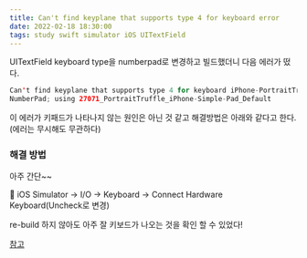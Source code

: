 ```yaml
---
title: Can't find keyplane that supports type 4 for keyboard error
date: 2022-02-18 18:30:00
tags: study swift simulator iOS UITextField
---
```


UITextField keyboard type을 numberpad로 변경하고 빌드했더니 다음 에러가 떴다.

```swift
Can't find keyplane that supports type 4 for keyboard iPhone-PortraitTruffle-
NumberPad; using 27071_PortraitTruffle_iPhone-Simple-Pad_Default
```

이 에러가 키패드가 나타나지 않는 원인은 아닌 것 같고 해결방법은 아래와 같다고 한다. (에러는 무시해도 무관하다)

### 해결 방법

아주 간단~~

<aside>
🔎 iOS Simulator → I/O → Keyboard → Connect Hardware Keyboard(Uncheck로 변경)

</aside>

re-build 하지 않아도 아주 잘 키보드가 나오는 것을 확인 할 수 있었다!

[참고](https://developer.apple.com/forums/thread/126616)
